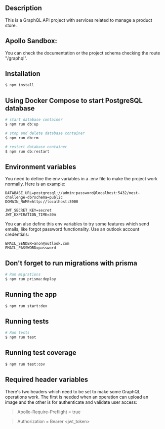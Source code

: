 ## Description

This is a GraphQL API project with services related to manage a product store. 

## Apollo Sandbox:
You can check the documentation or the project schema checking the route "/graphql".

## Installation

```bash
$ npm install
```

## Using Docker Compose to start PostgreSQL database

```bash
# start database container
$ npm run db:up

# stop and delete database container
$ npm run db:rm

# restart database container
$ npm run db:restart
```

## Environment variables
You need to define the env variables in a .env file to make the project work normally. Here is an example:
```
DATABASE_URL=postgresql://admin:password@localhost:5432/nest-challenge-db?schema=public
DOMAIN_NAME=http://localhost:3000

JWT_SECRET_KEY=secret
JWT_EXPIRATION_TIME=30m
```

You can also define this env variables to try some features which send emails, like forgot password functionality. Use an outlook account credentials:
```
EMAIL_SENDER=anon@outlook.com
EMAIL_PASSWORD=password
```

## Don't forget to run migrations with prisma

```bash
# Run migrations
$ npm run prisma:deploy
```

## Running the app

```bash
$ npm run start:dev
```

## Running tests

```bash
# Run tests
$ npm run test
```

## Running test coverage

```bash
$ npm run test:cov
```

## Required header variables
There's two headers which need to be set to make some GraphQL operations work. The first is needed when an operation can upload an image and the other is for authenticate and validate user access:
> Apollo-Require-Preflight = true
 
> Authorization = Bearer <jwt_token>
